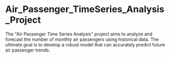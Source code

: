 # Air_Passenger_TimeSeries_Analysis_Project
The "Air Passenger Time Series Analysis" project aims to analyze and forecast the number of monthly air passengers using historical data. The ultimate goal is to develop a robust model that can accurately predict future air passenger trends.
